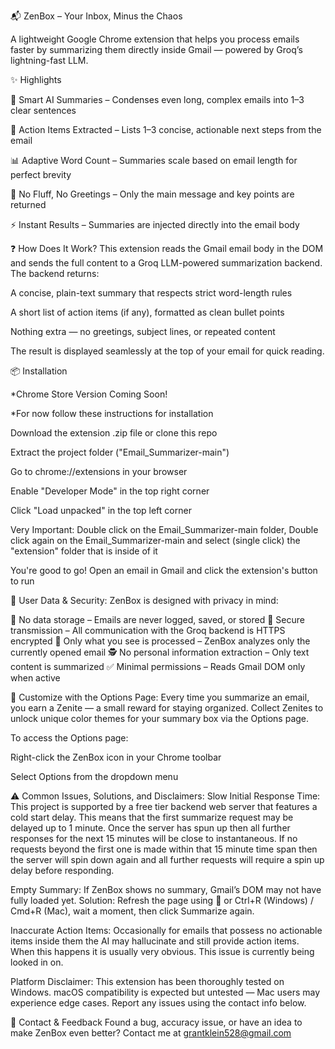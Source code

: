 📬 ZenBox – Your Inbox, Minus the Chaos

A lightweight Google Chrome extension that helps you process emails faster by summarizing them directly inside Gmail — powered by Groq’s lightning-fast LLM.

✨ Highlights

🧠 Smart AI Summaries – Condenses even long, complex emails into 1–3 clear sentences

📌 Action Items Extracted – Lists 1–3 concise, actionable next steps from the email

📊 Adaptive Word Count – Summaries scale based on email length for perfect brevity

🎯 No Fluff, No Greetings – Only the main message and key points are returned

⚡ Instant Results – Summaries are injected directly into the email body


❓ How Does It Work?
 This extension reads the Gmail email body in the DOM and sends the full content to a Groq LLM-powered summarization backend. The backend returns:

A concise, plain-text summary that respects strict word-length rules

A short list of action items (if any), formatted as clean bullet points

Nothing extra — no greetings, subject lines, or repeated content

The result is displayed seamlessly at the top of your email for quick reading.



📦 Installation

*Chrome Store Version Coming Soon!

*For now follow these instructions for installation

Download the extension .zip file or clone this repo

Extract the project folder ("Email_Summarizer-main")

Go to chrome://extensions in your browser

Enable "Developer Mode" in the top right corner

Click "Load unpacked" in the top left corner

Very Important: Double click on the Email_Summarizer-main folder, Double click again on the Email_Summarizer-main and select (single click) the "extension" folder that is inside of it

You're good to go! Open an email in Gmail and click the extension's button to run


🔐 User Data & Security:
ZenBox is designed with privacy in mind:

🚫 No data storage – Emails are never logged, saved, or stored
📡 Secure transmission – All communication with the Groq backend is HTTPS encrypted
🎯 Only what you see is processed – ZenBox analyzes only the currently opened email
🕵️ No personal information extraction – Only text content is summarized
✅ Minimal permissions – Reads Gmail DOM only when active

🎨 Customize with the Options Page:
Every time you summarize an email, you earn a Zenite — a small reward for staying organized. Collect Zenites to unlock unique color themes for your summary box via the Options page.

To access the Options page:

Right-click the ZenBox icon in your Chrome toolbar

Select Options from the dropdown menu

⚠️ Common Issues, Solutions, and Disclaimers:
Slow Initial Response Time: This project is supported by a free tier backend web server that features a cold start delay. This means that the first summarize request may be delayed up to 1 minute. Once the server has spun up then all further responses for the next 15 minutes will be close to instantaneous. If no requests beyond the first one is made within that 15 minute time span then the server will spin down again and all further requests will require a spin up delay before responding.

Empty Summary: If ZenBox shows no summary, Gmail’s DOM may not have fully loaded yet.
Solution: Refresh the page using 🔄 or Ctrl+R (Windows) / Cmd+R (Mac), wait a moment, then click Summarize again.

Inaccurate Action Items: Occasionally for emails that possess no actionable items inside them the AI may hallucinate and still provide action items. When this happens it is usually very obvious. This issue is currently being looked in on.

Platform Disclaimer: This extension has been thoroughly tested on Windows. macOS compatibility is expected but untested — Mac users may experience edge cases. Report any issues using the contact info below.

📮 Contact & Feedback
Found a bug, accuracy issue, or have an idea to make ZenBox even better? Contact me at grantklein528@gmail.com


